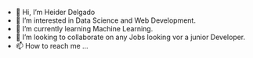 - 👋 Hi, I’m Heider Delgado
- 👀 I’m interested in Data Science and Web Development. 
- 🌱 I’m currently learning Machine Learning.
- 💞️ I’m looking to collaborate on any Jobs looking vor a junior Developer. 
- 📫 How to reach me ...

<!---
HighDeFing/HighDeFing is a ✨ special ✨ repository because its `README.md` (this file) appears on your GitHub profile.
You can click the Preview link to take a look at your changes.
--->
